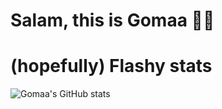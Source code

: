 # Salam, this is Gomaa 👋🏻

<!--
# Yes but, who is Gomaa?

# Oooh, the stalker type? 🧐 -->

# (hopefully) Flashy stats

![Gomaa's GitHub stats](https://github-readme-stats.vercel.app/api?username=G0maa&show_icons=true)
